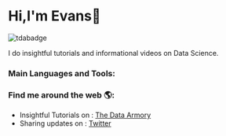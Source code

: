 # Hi,I'm Evans👋

![tdabadge](https://user-images.githubusercontent.com/66929420/229615207-a7f948ef-35d0-43bd-a24d-2a84ce98b9ed.png)


I do insightful tutorials and informational videos on Data Science.

### Main Languages and Tools:







### Find me around the web 🌎:
* Insightful Tutorials on : [The Data Armory](https://www.youtube.com/@thedataarmory)
* Sharing updates on : [Twitter](https://twitter.com/TheDataArmory)
